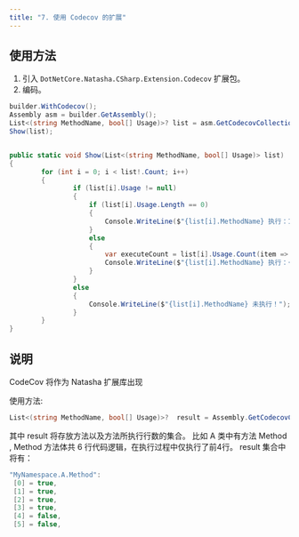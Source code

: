 ```yaml
---
title: "7. 使用 Codecov 的扩展"
---
```


## 使用方法

1. 引入 `DotNetCore.Natasha.CSharp.Extension.Codecov` 扩展包。
2. 编码。

```cs
builder.WithCodecov();
Assembly asm = builder.GetAssembly();
List<(string MethodName, bool[] Usage)>? list = asm.GetCodecovCollection();
Show(list);


public static void Show(List<(string MethodName, bool[] Usage)> list)
{
        for (int i = 0; i < list!.Count; i++)
        {
                if (list[i].Usage != null)
                {
                    if (list[i].Usage.Length == 0)
                    {
                        Console.WriteLine($"{list[i].MethodName} 执行：100%");
                    }
                    else
                    {
                        var executeCount = list[i].Usage.Count(item => item);
                        Console.WriteLine($"{list[i].MethodName} 执行：{((double)executeCount / list[i].Usage.Length).ToString("P")}");
                    }
                }
                else
                {
                    Console.WriteLine($"{list[i].MethodName} 未执行！");
                }
        }
}
```

## 说明

CodeCov 将作为 Natasha 扩展库出现 

使用方法:
```cs
List<(string MethodName, bool[] Usage)>?  result = Assembly.GetCodecovCollection();
```
其中 result  将存放方法以及方法所执行行数的集合。
比如 A 类中有方法 Method ,  Method 方法体共 6 行代码逻辑，在执行过程中仅执行了前4行。
result 集合中将有：

```cs
"MyNamespace.A.Method":
 [0] = true,
 [1] = true,
 [2] = true,
 [3] = true,
 [4] = false,
 [5] = false,
```

<br/>
<br/>
